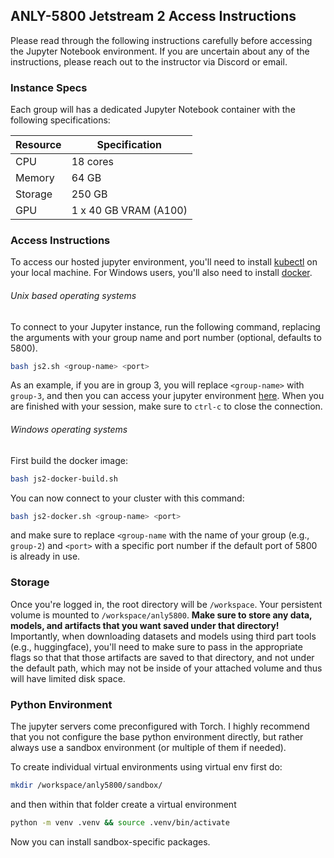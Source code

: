 ## ANLY-5800 Jetstream 2 Access Instructions

Please read through the following instructions carefully before accessing the Jupyter Notebook environment. If you are uncertain about any of the instructions, please reach out to the instructor via Discord or email.

### Instance Specs

Each group will has a dedicated Jupyter Notebook container with the following specifications:

| Resource | Specification |
|----------|---------------|
| CPU | 18 cores |
| Memory | 64 GB |
| Storage | 250 GB |
| GPU | 1 x 40 GB VRAM (A100) |

### Access Instructions

To access our hosted jupyter environment, you'll need to install [kubectl](https://kubernetes.io/docs/tasks/tools/) on your local machine. For Windows users, you'll also need to install [docker](https://docs.docker.com/desktop/install/windows-install/).

###### Unix based operating systems
To connect to your Jupyter instance, run the following command, replacing the arguments with your group name and port number (optional, defaults to 5800).

```bash
bash js2.sh <group-name> <port>
```

As an example, if you are in group 3, you will replace `<group-name>` with `group-3`, and then you can access your jupyter environment [here](http://localhost:5800). When you are finished with your session, make sure to `ctrl-c` to close the connection.

###### Windows operating systems
First build the docker image:

```bash
bash js2-docker-build.sh
```

You can now connect to your cluster with this command:

```bash
bash js2-docker.sh <group-name> <port>
```

and make sure to replace `<group-name` with the name of your group (e.g., `group-2`) and `<port>` with a specific port number if the default port of 5800 is already in use.

### Storage

Once you're logged in, the root directory will be `/workspace`. Your persistent volume is mounted to `/workspace/anly5800`. **Make sure to store any data, models, and artifacts that you want saved under that directory!** Importantly, when downloading datasets and models using third part tools (e.g., huggingface), you'll need to make sure to pass in the appropriate flags so that that those artifacts are saved to that directory, and not under the default path, which may not be inside of your attached volume and thus will have limited disk space.

### Python Environment

The jupyter servers come preconfigured with Torch. I highly recommend that you not configure the base python environment directly, but rather always use a sandbox environment (or multiple of them if needed).

To create individual virtual environments using virtual env first do:

```bash
mkdir /workspace/anly5800/sandbox/
```

and then within that folder create a virtual environment

```bash
python -m venv .venv && source .venv/bin/activate
```

Now you can install sandbox-specific packages.
